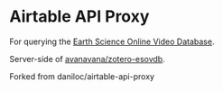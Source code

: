 # Airtable API Proxy
For querying the [Earth Science Online Video Database](https://airtable.com/shrFBKQwGjstk7TVn).

Server-side of [avanavana/zotero-esovdb](https://github.com/avanavana/zotero-esovdb).

Forked from daniloc/airtable-api-proxy